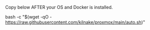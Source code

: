 Copy below AFTER your OS and Docker is installed.

bash -c "$(wget -qO - https://raw.githubusercontent.com/kilnake/proxmox/main/auto.sh)"
